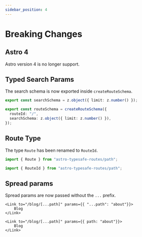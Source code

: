 ```yaml
---
sidebar_position: 4
---
```


# Breaking Changes

## Astro 4
Astro version 4 is no longer support.

## Typed Search Params
The search schema is now exported inside `createRouteSchema`.
```ts
export const searchSchema = z.object({ limit: z.number() });
```
```ts
export const routeSchema = createRouteSchema({
  routeId: "/",
  searchSchema: z.object({ limit: z.number() }),
});
```

## Route Type
The type `Route` has been renamed to `RouteId`.
```ts
import { Route } from "astro-typesafe-routes/path";
```
```ts
import { RouteId } from "astro-typesafe-routes/path";
```

## Spread params
Spread params are now passed without the `...` prefix.
```tsx
<Link to="/blog/[...path]" params={{ "...path": "about"}}>
	Blog
</Link>
```
```tsx
<Link to="/blog/[...path]" params={{ path: "about"}}>
	Blog
</Link>
```
